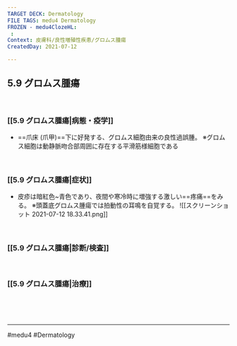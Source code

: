 ```yaml
---
TARGET DECK: Dermatology
FILE TAGS: medu4 Dermatology
FROZEN - medu4ClozeHL:
 : 
Context: 皮膚科/良性増殖性疾患/グロムス腫瘍
CreatedDay: 2021-07-12

---
```


## 5.9 グロムス腫瘍

<br>

### [[5.9 グロムス腫瘍|病態・疫学]]
* ==爪床 (爪甲)==下に好発する、グロムス細胞由来の良性過誤腫。
※グロムス細胞は動静脈吻合部周囲に存在する平滑筋様細胞である
<!--ID: 1626163349928-->


<br>

### [[5.9 グロムス腫瘍|症状]]
* 皮疹は暗紅色~青色であり、夜間や寒冷時に増強する激しい==疼痛==をみる。 
※頭蓋底グロムス腫瘍では拍動性の耳鳴を自覚する。
![[スクリーンショット 2021-07-12 18.33.41.png]]
<!--ID: 1626163349933-->


<br>

### [[5.9 グロムス腫瘍|診断/検査]]


<br>

### [[5.9 グロムス腫瘍|治療]]


<br><br><br>

---
#medu4 #Dermatology  
